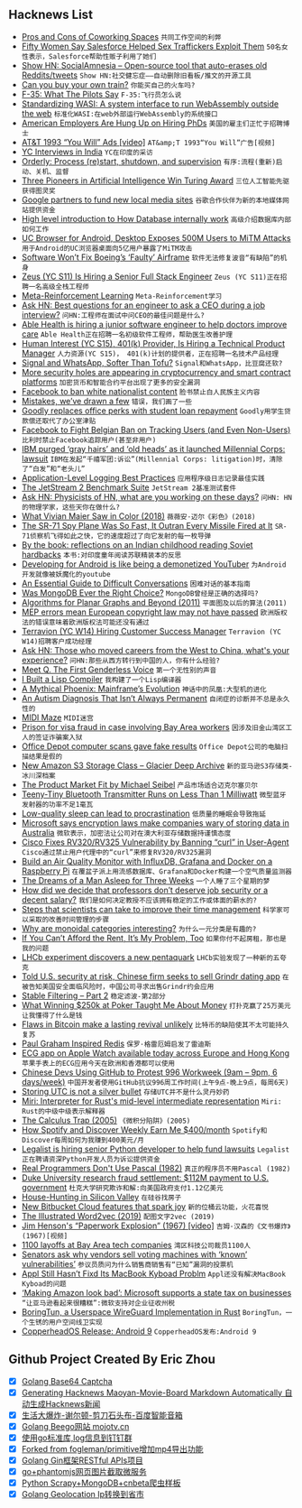 ## Hacknews List


- [Pros and Cons of Coworking Spaces](https://money.howstuffworks.com/pros-and-cons-coworking-spaces.htm)  `共同工作空间的利弊`
- [Fifty Women Say Salesforce Helped Sex Traffickers Exploit Them](https://www.bloomberg.com/news/articles/2019-03-27/fifty-women-say-salesforce-helped-sex-traffickers-exploit-them)  `50名女性表示，Salesforce帮助性贩子利用了她们`
- [Show HN: SocialAmnesia – Open-source tool that auto-erases old Reddits/tweets](https://github.com/Nick-Gottschlich/Social-Amnesia)  `Show HN:社交健忘症——自动删除旧看板/推文的开源工具`
- [Can you buy your own train?](https://www.citylab.com/transportation/2019/03/private-rail-car-fan-owners-amtrak-cuts-trains-are-cool/584971/)  `你能买自己的火车吗?`
- [F-35: What The Pilots Say](https://www.airspacemag.com/military-aviation/f-35-faces-most-critical-test-180971734/)  `F-35:飞行员怎么说`
- [Standardizing WASI: A system interface to run WebAssembly outside the web](https://hacks.mozilla.org/2019/03/standardizing-wasi-a-webassembly-system-interface/)  `标准化WASI:在web外部运行WebAssembly的系统接口`
- [American Employers Are Hung Up on Hiring PhDs](https://www.bloomberg.com/opinion/articles/2019-03-27/american-employers-are-hung-up-on-hiring-ph-d-s)  `美国的雇主们正忙于招聘博士`
- [AT&amp;T 1993 “You Will” Ads [video]](https://youtube.com/watch?v=TZb0avfQme8)  `AT&amp;T 1993“You Will”广告[视频]`
- [YC Interviews in India](https://blog.ycombinator.com/yc-interviews-in-india/)  `YC在印度的采访`
- [Orderly: Process (re)start, shutdown, and supervision](https://github.com/andrewchambers/orderly)  `有序:流程(重新)启动、关机、监督`
- [Three Pioneers in Artificial Intelligence Win Turing Award](https://www.nytimes.com/2019/03/27/technology/turing-award-hinton-lecun-bengio.html)  `三位人工智能先驱获得图灵奖`
- [Google partners to fund new local media sites](https://www.axios.com/google-local-news-sites-funding-mcclatchy-df9988e5-b0ad-42dc-b579-ff014e98467b.html)  `谷歌合作伙伴为新的本地媒体网站提供资金`
- [High level introduction to How Database internally work](https://madushandhanushka.wordpress.com/2019/03/26/how-database-works-frontend-architecture/)  `高级介绍数据库内部如何工作`
- [UC Browser for Android, Desktop Exposes 500M Users to MiTM Attacks](https://www.bleepingcomputer.com/news/security/uc-browser-for-android-desktop-exposes-500-million-users-to-mitm-attacks/)  `用于Android的UC浏览器桌面向5亿用户暴露了MiTM攻击`
- [Software Won’t Fix Boeing’s ‘Faulty’ Airframe](https://www.eetimes.com/document.asp?doc_id=1334482)  `软件无法修复波音“有缺陷”的机身`
- [Zeus (YC S11) Is Hiring a Senior Full Stack Engineer](https://jobs.lever.co/zeus/39f29ee7-3f73-424a-82e0-1dacdeb1f88f)  `Zeus (YC S11)正在招聘一名高级全栈工程师`
- [Meta-Reinforcement Learning](https://blog.floydhub.com/meta-rl/)  `Meta-Reinforcement学习`
- [Ask HN: Best questions for an engineer to ask a CEO during a job interview?](item?id=19501289)  `问HN:工程师在面试中问CEO的最佳问题是什么?`
- [Able Health is hiring a junior software engineer to help doctors improve care](https://ablehealth.com/jobs/junior-software-engineer/)  `Able Health正在招聘一名初级软件工程师，帮助医生改善护理`
- [Human Interest (YC S15), 401(k) Provider, Is Hiring a Technical Product Manager](https://humaninterest.com/careers)  `人力资源(YC S15)， 401(k)计划的提供者，正在招聘一名技术产品经理`
- [Signal and WhatsApp, Softer Than Tofu?](https://keybase.io/blog/chat-apps-softer-than-tofu)  `Signal和WhatsApp，比豆腐还软?`
- [More security holes are appearing in cryptocurrency and smart contract platforms](https://www.technologyreview.com/s/612974/once-hailed-as-unhackable-blockchains-are-now-getting-hacked/)  `加密货币和智能合约平台出现了更多的安全漏洞`
- [Facebook to ban white nationalist content](https://newsroom.fb.com/news/2019/03/standing-against-hate/)  `脸书禁止白人民族主义内容`
- [Mistakes, we’ve drawn a few](https://medium.economist.com/mistakes-weve-drawn-a-few-8cdd8a42d368)  `错误，我们画了一些`
- [Goodly replaces office perks with student loan repayment](https://techcrunch.com/2019/03/27/student-loan-benefits/)  `Goodly用学生贷款偿还取代了办公室津贴`
- [Facebook to Fight Belgian Ban on Tracking Users (and Even Non-Users)](https://www.bloomberg.com/news/articles/2019-03-27/facebook-attack-of-belgian-order-on-user-tracking-gets-hearing)  `比利时禁止Facebook追踪用户(甚至非用户)`
- [IBM purged ‘gray hairs’ and ‘old heads’ as it launched Millennial Corps: lawsuit](https://www.mercurynews.com/2019/03/27/ibm-purged-gray-hairs-and-old-heads-as-it-launched-millennial-corps-lawsuit/)  `IBM在发起“千禧军团:诉讼”(Millennial Corps: litigation)时，清除了“白发”和“老头儿”`
- [Application-Level Logging Best Practices](https://geshan.com.np/blog/2019/03/follow-these-logging-best-practices-to-get-the-most-out-of-application-level-logging-slides/)  `应用程序级日志记录最佳实践`
- [The JetStream 2 Benchmark Suite](https://webkit.org/blog/8685/introducing-the-jetstream-2-benchmark-suite/)  `JetStream 2基准测试套件`
- [Ask HN: Physicists of HN, what are you working on these days?](item?id=19500151)  `问HN: HN的物理学家，这些天你在做什么?`
- [What Vivian Maier Saw in Color (2018)](https://www.newyorker.com/culture/photo-booth/what-vivian-maier-saw-in-color)  `薇薇安·迈尔《彩色》(2018)`
- [The SR-71 Spy Plane Was So Fast, It Outran Every Missile Fired at It](https://nationalinterest.org/blog/buzz/sr-71-spy-plane-was-so-fast-it-outran-every-missile-fired-it-49202)  `SR-71侦察机飞得如此之快，它的速度超过了向它发射的每一枚导弹`
- [By the book: reflections on an Indian childhood reading Soviet hardbacks](https://www.calvertjournal.com/articles/show/4172/reflections-on-an-indian-childhood-reading-soviet-books)  `本书:对印度童年阅读苏联精装本的反思`
- [Developing for Android is like being a demonetized YouTuber](https://gbl08ma.com/developing-for-android-is-like-being-a-demonetized-youtuber/)  `为Android开发就像被妖魔化的youtube`
- [An Essential Guide to Difficult Conversations](https://medium.dave-bailey.com/the-essential-guide-to-difficult-conversations-41f736e63ccf)  `困难对话的基本指南`
- [Was MongoDB Ever the Right Choice?](https://www.simplethread.com/was-mongodb-ever-the-right-choice/)  `MongoDB曾经是正确的选择吗?`
- [Algorithms for Planar Graphs and Beyond (2011)](http://courses.csail.mit.edu/6.889/fall11/lectures/)  `平面图及以后的算法(2011)`
- [MEP errors mean European copyright law may not have passed](https://www.theguardian.com/media/2019/mar/27/mep-errors-mean-european-copyright-law-may-not-have-passed)  `欧洲版权法的错误意味着欧洲版权法可能还没有通过`
- [Terravion (YC W14) Hiring Customer Success Manager](https://www.terravion.com/customer-support-manager/)  `Terravion (YC W14)招聘客户成功经理`
- [Ask HN: Those who moved careers from the West to China, what&#39;s your experience?](item?id=19500740)  `问HN:那些从西方转行到中国的人，你有什么经验?`
- [Meet Q. The First Genderless Voice](https://www.genderlessvoice.com)  `第一个无性别的声音`
- [I Built a Lisp Compiler](https://mpov.timmorgan.org/i-built-a-lisp-compiler/)  `我构建了一个Lisp编译器`
- [A Mythical Phoenix: Mainframe’s Evolution](https://www.share.org/blog/a-mythical-phoenix-mainframe-s-evolution)  `神话中的凤凰:大型机的进化`
- [An Autism Diagnosis That Isn’t Always Permanent](https://www.msn.com/en-us/health/health-news/the-autism-diagnosis-that-isnt-always-permanent/ar-BBVcO1C)  `自闭症的诊断并不总是永久性的`
- [MIDI Maze](https://en.wikipedia.org/wiki/MIDI_Maze)  `MIDI迷宫`
- [Prison for visa fraud in case involving Bay Area workers](https://www.mercurynews.com/2019/03/26/h-1b-prison-for-visa-fraud-in-case-involving-bay-area-workers/)  `因涉及旧金山湾区工人的签证诈骗案入狱`
- [Office Depot computer scans gave fake results](https://www.consumer.ftc.gov/blog/2019/03/office-depot-computer-scans-gave-fake-results)  `Office Depot公司的电脑扫描结果是假的`
- [New Amazon S3 Storage Class – Glacier Deep Archive](https://aws.amazon.com/blogs/aws/new-amazon-s3-storage-class-glacier-deep-archive/)  `新的亚马逊S3存储类-冰川深档案`
- [The Product Market Fit by Michael Seibel](https://www.youtube.com/watch?v=FBOLk9s9Ci4)  `产品市场适合迈克尔塞贝尔`
- [Teeny-Tiny Bluetooth Transmitter Runs on Less Than 1 Milliwatt](https://spectrum.ieee.org/tech-talk/semiconductors/design/teenytiny-bluetooth-transmitter-runs-on-less-than-1-milliwatt)  `微型蓝牙发射器的功率不足1毫瓦`
- [Low-quality sleep can lead to procrastination](https://solvingprocrastination.com/study-procrastination-sleep-quality-self-control/)  `低质量的睡眠会导致拖延`
- [Microsoft says encryption laws make companies wary of storing data in Australia](https://www.abc.net.au/news/2019-03-28/microsoft-says-companies-are-no-longer-comfortable-storing-data/10946494)  `微软表示，加密法让公司对在澳大利亚存储数据持谨慎态度`
- [Cisco Fixes RV320/RV325 Vulnerability by Banning “curl” in User-Agent](https://twitter.com/RedTeamPT/status/1110843396657238016)  `Cisco通过禁止用户代理中的“curl”来修复RV320/RV325漏洞`
- [Build an Air Quality Monitor with InfluxDB, Grafana and Docker on a Raspberry Pi](https://www.balena.io/blog/build-an-environment-and-air-quality-monitor-with-raspberry-pi/)  `在覆盆子派上用流感数据库、Grafana和Docker构建一个空气质量监测器`
- [The Dreams of a Man Asleep for Three Weeks](https://kotaku.com/the-dreams-of-a-man-asleep-for-three-weeks-1833572960)  `一个人睡了三个星期的梦`
- [How did we decide that professors don’t deserve job security or a decent salary?](https://www.chronicle.com/interactives/2019-03-27-childress)  `我们是如何决定教授不应该拥有稳定的工作或体面的薪水的?`
- [Steps that scientists can take to improve their time management](https://www.nature.com/articles/d41586-019-00973-6)  `科学家可以采取的改善时间管理的步骤`
- [Why are monoidal categories interesting?](https://jvns.ca/blog/2019/03/26/what-are-monoidal-categories/)  `为什么一元分类是有趣的?`
- [If You Can’t Afford the Rent, It’s My Problem, Too](https://www.bloomberg.com/opinion/articles/2019-03-26/if-you-can-t-afford-the-rent-it-s-my-problem-too)  `如果你付不起房租，那也是我的问题`
- [LHCb experiment discovers a new pentaquark](https://home.cern/news/news/physics/lhcb-experiment-discovers-new-pentaquark)  `LHCb实验发现了一种新的五夸克`
- [Told U.S. security at risk, Chinese firm seeks to sell Grindr dating app](https://www.reuters.com/article/us-grindr-m-a-exclusive/exclusive-us-pushes-chinese-owner-of-grindr-to-divest-the-dating-app-sources-idUSKCN1R809L)  `在被告知美国安全面临风险时，中国公司寻求出售Grindr约会应用`
- [Stable Filtering – Part 2](https://caseymuratori.com/blog_0036)  `稳定滤波-第2部分`
- [What Winning $250k at Poker Taught Me About Money](https://www.thecut.com/2019/03/maria-konnikova-won-poker-tournament.html)  `打扑克赢了25万美元让我懂得了什么是钱`
- [Flaws in Bitcoin make a lasting revival unlikely](https://www.economist.com/finance-and-economics/2019/03/27/flaws-in-bitcoin-make-a-lasting-revival-unlikely)  `比特币的缺陷使其不太可能持久复苏`
- [Paul Graham Inspired Redis](https://twitter.com/antirez/status/1110468354542919681)  `保罗·格雷厄姆启发了雷迪斯`
- [ECG app on Apple Watch available today across Europe and Hong Kong](https://www.apple.com/newsroom/2019/03/ecg-app-and-irregular-rhythm-notification-on-apple-watch-available-today-across-europe-and-hong-kong/)  `苹果手表上的ECG应用今天在欧洲和香港都可以使用`
- [Chinese Devs Using GitHub to Protest 996 Workweek (9am – 9pm, 6 days/week)](https://996.icu/#/en_US)  `中国开发者使用GitHub抗议996周工作时间(上午9点-晚上9点，每周6天)`
- [Storing UTC is not a silver bullet](https://codeblog.jonskeet.uk/2019/03/27/storing-utc-is-not-a-silver-bullet/)  `存储UTC并不是什么灵丹妙药`
- [Miri: Interpreter for Rust&#39;s mid-level intermediate representation](https://github.com/rust-lang/miri)  `Miri: Rust的中级中级表示解释器`
- [The Calculus Trap (2005)](https://artofproblemsolving.com/news/articles/avoid-the-calculus-trap)  `《微积分陷阱》(2005)`
- [How Spotify and Discover Weekly Earn Me $400/month](https://www.stevebenjamins.com/blog/spotify-and-discover-weekly)  `Spotify和Discover每周如何为我赚到400美元/月`
- [Legalist is hiring senior Python developer to help fund lawsuits](http://angel.co/legalist/jobs)  `Legalist正在聘请资深Python开发人员为诉讼提供资金`
- [Real Programmers Don&#39;t Use Pascal (1982)](https://web.mit.edu/humor/Computers/real.programmers)  `真正的程序员不用Pascal (1982)`
- [Duke University research fraud settlement: $112M payment to U.S. government](https://www.dukechronicle.com/article/2019/03/duke-university-settlement-research-fraud-president-price-announces-research-fraud-settlement-with-substantial-payment-to-u-s-government)  `杜克大学研究欺诈和解:向美国政府支付1.12亿美元`
- [House-Hunting in Silicon Valley](https://www.theguardian.com/us-news/2019/mar/27/silicon-valley-tech-wealth-real-estate)  `在硅谷找房子`
- [New Bitbucket Cloud features that spark joy](https://bitbucket.org/blog/6-new-bitbucket-cloud-features-that-spark-joy)  `新的位桶云功能，火花喜悦`
- [The Illustrated Word2vec (2019)](https://jalammar.github.io/illustrated-word2vec/)  `配图文字2vec (2019)`
- [Jim Henson&#39;s “Paperwork Explosion” (1967) [video]](https://www.youtube.com/watch?v=_IZw2CoYztk)  `吉姆·汉森的《文书爆炸》(1967)[视频]`
- [1100 layoffs at Bay Area tech companies](https://www.mercurynews.com/2019/03/27/tech-layoffs-to-top-1000-in-bay-area-by-late-may-state-reports-show/)  `湾区科技公司裁员1100人`
- [Senators ask why vendors sell voting machines with ‘known’ vulnerabilities’](https://techcrunch.com/2019/03/27/senators-security-voting-machines/)  `参议员质问为什么销售商销售有“已知”漏洞的投票机`
- [Appl Still Hasn’t Fixd Its MacBook Kyboad Problm](https://www.theverge.com/2019/3/27/18284042/apple-macbook-keyboard-apology-issues-bad-design)  `Appl还没有解决MacBook Kyboad的问题`
- [‘Making Amazon look bad’: Microsoft supports a state tax on businesses](https://www.seattletimes.com/seattle-news/politics/making-amazon-look-bad-the-unique-and-welcome-way-microsoft-is-getting-amazons-goat/)  `“让亚马逊看起来很糟糕”:微软支持对企业征收州税`
- [BoringTun, a Userspace WireGuard Implementation in Rust](https://blog.cloudflare.com/boringtun-userspace-wireguard-rust/)  `BoringTun，一个生锈的用户空间线卫实现`
- [CopperheadOS Release: Android 9](https://copperhead.co/blog/2019/03/26/copperheados-pie-release)  `CopperheadOS发布:Android 9`

## Github Project Created By Eric Zhou

- [x] [Golang Base64 Captcha](https://github.com/mojocn/base64Captcha)
- [x] [Generating Hacknews Maoyan-Movie-Board Markdown Automatically 自动生成Hacknews新闻](https://github.com/dejavuzhou/md-genie)
- [x] [生活大爆炸-谢尔顿-剪刀石头布-百度智能音箱](https://github.com/mojocn/dueros-bang-game)
- [x] [Golang Beego网站 mojotv.cn](https://github.com/mojocn/www.mojotv.cn)
- [x] [使用go标准库,log信息到钉钉群](https://github.com/mojocn/dooger)
- [x] [Forked from fogleman/primitive增加mp4导出功能](https://github.com/mojocn/primitive)
- [x] [Golang Gin框架RESTful APIs项目](https://github.com/JJJJJJJerk/ezier-golang-web-api-framework)
- [x] [go+phantomjs网页图片截取微服务](https://github.com/mojocn/screen_shot)
- [x] [Python Scrapy+MongoDB+cnbeta爬虫样板](https://github.com/mojocn/scrapy_mongodb_boilerplate_cnbeta)
- [x] [Golang Geolocation Ip转换到省市](https://github.com/mojocn/ip2location)